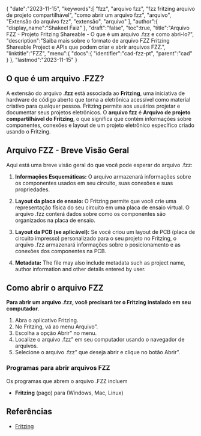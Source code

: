 {
   "date":"2023-11-15",
   "keywords":[
"fzz",
"arquivo fzz",
"fzz fritzing arquivo de projeto compartilhável",
"como abrir um arquivo fzz",
"arquivo",
"Extensão do arquivo fzz",
"extensão",
"arquivo"
],
   "author":{
      "display_name":"Shakeel Faiz"
},
   "draft":"false",
   "toc":true,
   "title":"Arquivo FZZ - Projeto Fritzing Shareable - O que é um arquivo .fzz e como abri-lo?",
   "description":"Saiba mais sobre o formato de arquivo FZZ Fritzing Shareable Project e APIs que podem criar e abrir arquivos FZZ.",
   "linktitle":"FZZ",
   "menu":{
      "docs":{
         "identifier":"cad-fzz-pt",
         "parent":"cad"
}
},
   "lastmod":"2023-11-15"
}

## O que é um arquivo .FZZ?

A extensão do arquivo **.fzz** está associada ao **Fritzing**, uma iniciativa de hardware de código aberto que torna a eletrônica acessível como material criativo para qualquer pessoa. Fritzing permite aos usuários projetar e documentar seus projetos eletrônicos. O **arquivo fzz** é **Arquivo de projeto compartilhável do Fritzing**, o que significa que contém informações sobre componentes, conexões e layout de um projeto eletrônico específico criado usando o Fritzing.

## Arquivo FZZ - Breve Visão Geral

Aqui está uma breve visão geral do que você pode esperar do arquivo .fzz:

1.  **Informações Esquemáticas:** O arquivo armazenará informações sobre os componentes usados em seu circuito, suas conexões e suas propriedades.
    
2.  **Layout da placa de ensaio:** O Fritzing permite que você crie uma representação física do seu circuito em uma placa de ensaio virtual. O arquivo .fzz conterá dados sobre como os componentes são organizados na placa de ensaio.
    
3.  **Layout da PCB (se aplicável):** Se você criou um layout de PCB (placa de circuito impresso) personalizado para o seu projeto no Fritzing, o arquivo .fzz armazenará informações sobre o posicionamento e as conexões dos componentes na PCB.
    
4.  **Metadata:** The file may also include metadata such as project name, author information and other details entered by user.

## Como abrir o arquivo FZZ

**Para abrir um arquivo .fzz, você precisará ter o Fritzing instalado em seu computador.**

1. Abra o aplicativo Fritzing.
2. No Fritzing, vá ao menu Arquivo”.
3. Escolha a opção Abrir” no menu.
4. Localize o arquivo .fzz” em seu computador usando o navegador de arquivos.
5. Selecione o arquivo .fzz” que deseja abrir e clique no botão Abrir”.

### Programas para abrir arquivos FZZ

Os programas que abrem o arquivo .FZZ incluem

- **Fritzing** (pago) para (Windows, Mac, Linux)

## Referências
* [Fritzing](https://fritzing.org/)



